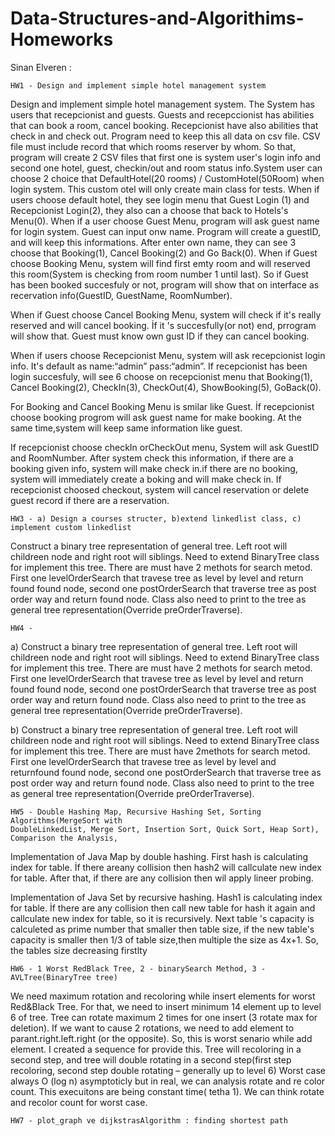 # Data-Structures-and-Algorithims-Homeworks



Sinan Elveren : 

    HW1 - Design and implement simple hotel management system


Design and implement simple hotel management system. The System has users that
recepcionist and guests. Guests and recepccionist has abilities that can book a room, cancel
booking. Recepcionist have also abilities that check in and check out. Program need to keep this all
data on csv file. CSV file must include record that which rooms reserver by whom. So that, program
will create 2 CSV files that first one is system user's login info and second one hotel, guest,
checkin/out and room status info.System user can choose 2 choice that DefaultHotel(20 rooms) /
CustomHotel(50Room) when login system. This custom otel will only create main class for tests.
When if users choose default hotel, they see login menu that Guest Login (1) and
Recepcionist Login(2), they also can a choose that back to Hotels's Menu(0).
When if a user choose Guest Menu, program will ask guest name for login system. Guest
can input onw name. Program will create a guestID, and will keep this informations. After enter
own name, they can see 3 choose that Booking(1), Cancel Booking(2) and Go Back(0).
When if Guest choose Booking Menu, system will find first emty room and will reserved
this room(System is checking from room number 1 until last). So if Guest has been booked
succesfuly or not, program will show that on interface as recervation info(GuestID, GuestName,
RoomNumber).

When if Guest choose Cancel Booking Menu, system will check if it's really reserved and
will cancel booking. İf it 's succesfully(or not) end, prrogram will show that. Guest must know own
gust ID if they can cancel booking.

When if users choose Recepcionist Menu, system will ask recepcionist login info. It's default
as name:“admin” pass:“admin”. If recepcionist has been login succesfuly, will see 6 choose on
recepcionist menu that Booking(1), Cancel Booking(2), CheckIn(3), CheckOut(4),
ShowBooking(5), GoBack(0).

For Booking and Cancel Booking Menu is smilar like Guest. İf recepcionist choose booking
progrom will ask guest name for make booking. At the same time,system will keep same
information like guest.

If recepcionist choose checkIn orCheckOut menu, System will ask GuestID and
RoomNumber. After system check this information, if there are a booking given info, system will
make check in.if there are no booking, system will immediately create a boking and will make
check in. If recepcionist choosed checkout, system will cancel reservation or delete guest record if
there are a reservation.


    HW3 - a) Design a courses structer, b)extend linkedlist class, c) implement custom linkedlist

Construct a binary tree representation of general tree. Left root will childreen node and right
root will siblings. Need to extend BinaryTree class for implement this tree. There are must have 2
methots for search metod. First one levelOrderSearch that travese tree as level by level and return
found found node, second one postOrderSearch that traverse tree as post order way and return found
node. Class also need to print to the tree as general tree representation(Override preOrderTraverse).


    HW4 - 

a) Construct a binary tree representation of general tree. Left root will childreen node and right
root will siblings. Need to extend BinaryTree class for implement this tree. There are must have
2 methots for search metod. First one levelOrderSearch that travese tree as level by 
level and return    found found node, second one postOrderSearch that traverse tree as 
post order way and return found node. Class also need to print to the tree as general 
tree representation(Override preOrderTraverse).

b) Construct a binary tree representation of general tree. Left root will childreen node and 
right root will siblings. Need to extend BinaryTree class for implement this tree. 
There are must have 2methots for search metod. First one levelOrderSearch that travese tree as
level by level and returnfound found node, second one postOrderSearch that traverse tree as 
post order way and return found node. Class also need to print to the tree as general tree
representation(Override preOrderTraverse).


    HW5 - Double Hashing Map, Recursive Hashing Set, Sorting Algorithms(MergeSort with 
    DoubleLinkedList, Merge Sort, Insertion Sort, Quick Sort, Heap Sort), Comparison the Analysis,


Implementation of Java Map by double hashing. First hash is calculating index for table. İf there areany collision then hash2 will callculate new index for table. After that, if there are any   collision then wil apply lineer probing.

Implementation of Java Set by recursive hashing. Hash1 is calculating index for table. 
İf there are any collision then call new table for hash it again and callculate new index for table,
so it is recursively. Next table 's capacity is calculeted as prime number that smaller then table 
size, if the new table's capacity is smaller then 1/3 of table size,then multiple the size as 4x+1. So, the tables size decreasing firstlty


    HW6 - 1 Worst RedBlack Tree, 2 - binarySearch Method, 3 - AVLTree(BinaryTree tree)


We need maximum rotation and recoloring while insert elements for worst Red&Black Tree. For
that, we need to insert minimum 14 element up to level 6 of tree. Tree can rotate maximum 2 times
for one insert (3 rotate max for deletion). If we want to cause 2 rotations, we need to add element to
parant.right.left.right (or the opposite). So, this is worst senario while add element. I created a
sequence for provide this. Tree will recoloring in a second step, and tree will double rotating in a
second step(first step recoloring, second step double rotating – generally up to level 6)
Worst case always O (log n) asymptoticly but in real, we can analysis rotate and re color count. This
execuitons are being constant time( tetha 1). We can think rotate and recolor count for worst case.

    
    HW7 - plot_graph ve dijkstrasAlgorithm : finding shortest path

